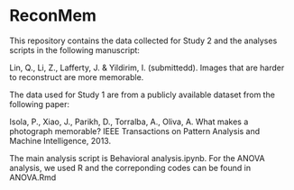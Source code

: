 # ReconMem

This repository contains the data collected for Study 2 and the analyses scripts in the following manuscript:

Lin, Q., Li, Z., Lafferty, J. & Yildirim, I. (submittedd). Images that are harder to reconstruct are more memorable. 

The data used for Study 1 are from a publicly available dataset from the following paper:

Isola, P., Xiao, J., Parikh, D., Torralba, A., Oliva, A. What makes a photograph memorable? IEEE Transactions on Pattern Analysis and Machine Intelligence, 2013.

The main analysis script is Behavioral analysis.ipynb. For the ANOVA analysis, we used R and the correponding codes can be found in ANOVA.Rmd


